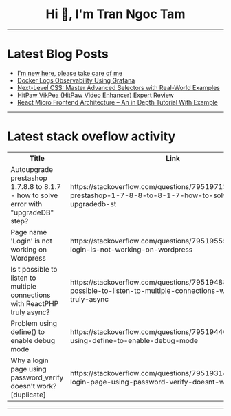 <h1 align="center">Hi 👋, I'm Tran Ngoc Tam</h1>

---

# Latest Blog Posts 
<!-- BLOG-POST-LIST:START -->
- [I&#39;m new here, please take care of me](https://dev.to/showinbuaoye/im-new-here-please-take-care-of-me-3fjd)
- [Docker Logs Observability Using Grafana](https://dev.to/daimus/docker-logs-observability-using-grafana-3mf2)
- [Next-Level CSS: Master Advanced Selectors with Real-World Examples](https://dev.to/teki_solves_fb72717580279/next-level-css-master-advanced-selectors-with-real-world-examples-17h7)
- [HitPaw VikPea &lpar;HitPaw Video Enhancer&rpar; Expert Review](https://dev.to/quincy_ran_3b6729ca743d1f/hitpaw-vikpea-hitpaw-video-enhancer-expert-review-5061)
- [React Micro Frontend Architecture – An in Depth Tutorial With Example](https://dev.to/mobisoftinfotech/react-micro-frontend-architecture-an-in-depth-tutorial-with-example-1p4o)
<!-- BLOG-POST-LIST:END -->

---

# Latest stack oveflow activity
<table>
  <tr><th>Title</th><th>Link</th></tr>
  <!-- STACKOVERFLOW:START --><tr><td>Autoupgrade prestashop 1.7.8.8 to 8.1.7 - how to solve error with &quot;upgradeDB&quot; step?</td><td>https://stackoverflow.com/questions/79519713/autoupgrade-prestashop-1-7-8-8-to-8-1-7-how-to-solve-error-with-upgradedb-st</td></tr><tr><td>Page name &#39;Login&#39; is not working on Wordpress</td><td>https://stackoverflow.com/questions/79519555/page-name-login-is-not-working-on-wordpress</td></tr><tr><td>Is t possible to listen to multiple connections with ReactPHP truly async?</td><td>https://stackoverflow.com/questions/79519488/is-t-possible-to-listen-to-multiple-connections-with-reactphp-truly-async</td></tr><tr><td>Problem using define&lpar;&rpar; to enable debug mode</td><td>https://stackoverflow.com/questions/79519440/problem-using-define-to-enable-debug-mode</td></tr><tr><td>Why a login page using password_verify doesn&#39;t work? [duplicate]</td><td>https://stackoverflow.com/questions/79519314/why-a-login-page-using-password-verify-doesnt-work</td></tr><!-- STACKOVERFLOW:END -->
</table>

---


